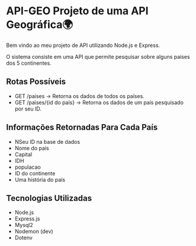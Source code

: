 <h1>API-GEO Projeto de uma API Geográfica🌍</h1>
<p>Bem vindo ao meu projeto de API utilizando Node.js e Express.</p>
<p>O sistema consiste em uma API que permite pesquisar sobre alguns países dos 5 continentes.</p>
<h2>Rotas Possíveis</h2>
<ul>
    <li>GET /paises -> Retorna os dados de todos os países.</li>
    <li>GET /paises/{id do país} -> Retorna os dados de um país pesquisado por seu ID.</li>
</ul>
<h2>Informações Retornadas Para Cada País</h2>
<ul>
    <li>NSeu ID na base de dados</li>
    <li>Nome do país</li>
    <li>Capital</li>
    <li>IDH</li>
    <li>populacao</li>
    <li>ID do continente</li>
    <li>Uma história do país</li>
</ul>
<h2>Tecnologias Utilizadas</h2>
<ul>
    <li>Node.js</li>
    <li>Express.js</li>
    <li>Mysql2</li>
    <li>Nodemon (dev)</li>
    <li>Dotenv</li>
</ul>

